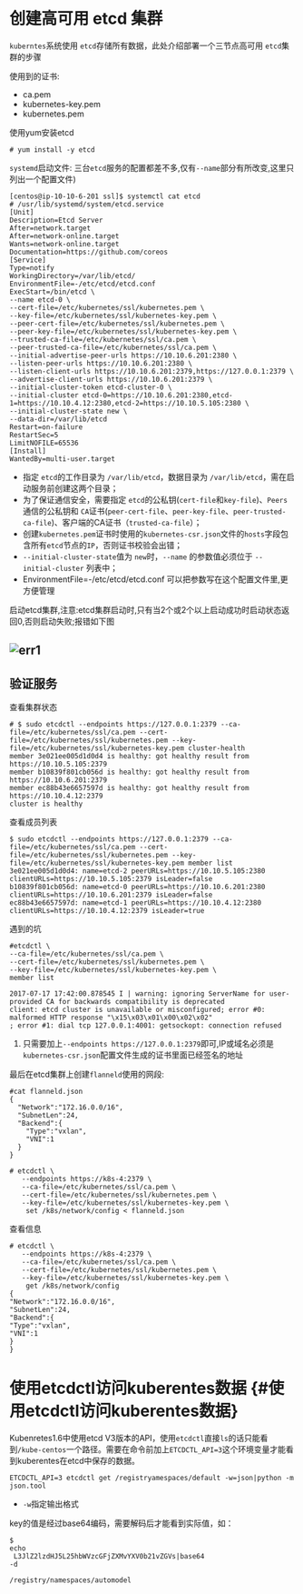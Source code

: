 # 创建高可用 etcd 集群

`kuberntes`系统使用 `etcd`存储所有数据，此处介绍部署一个三节点高可用 `etcd`集群的步骤

使用到的证书:

* ca.pem
* kubernetes-key.pem
* kubernetes.pem

使用yum安装etcd

```
# yum install -y etcd
```

`systemd`启动文件: 三台`etcd`服务的配置都差不多,仅有`--name`部分有所改变,这里只列出一个配置文件\)

```
[centos@ip-10-10-6-201 ssl]$ systemctl cat etcd
# /usr/lib/systemd/system/etcd.service
[Unit]
Description=Etcd Server
After=network.target
After=network-online.target
Wants=network-online.target
Documentation=https://github.com/coreos
[Service]
Type=notify
WorkingDirectory=/var/lib/etcd/
EnvironmentFile=-/etc/etcd/etcd.conf
ExecStart=/bin/etcd \
--name etcd-0 \
--cert-file=/etc/kubernetes/ssl/kubernetes.pem \
--key-file=/etc/kubernetes/ssl/kubernetes-key.pem \
--peer-cert-file=/etc/kubernetes/ssl/kubernetes.pem \
--peer-key-file=/etc/kubernetes/ssl/kubernetes-key.pem \
--trusted-ca-file=/etc/kubernetes/ssl/ca.pem \
--peer-trusted-ca-file=/etc/kubernetes/ssl/ca.pem \
--initial-advertise-peer-urls https://10.10.6.201:2380 \
--listen-peer-urls https://10.10.6.201:2380 \
--listen-client-urls https://10.10.6.201:2379,https://127.0.0.1:2379 \
--advertise-client-urls https://10.10.6.201:2379 \
--initial-cluster-token etcd-cluster-0 \
--initial-cluster etcd-0=https://10.10.6.201:2380,etcd-1=https://10.10.4.12:2380,etcd-2=https://10.10.5.105:2380 \
--initial-cluster-state new \
--data-dir=/var/lib/etcd
Restart=on-failure
RestartSec=5
LimitNOFILE=65536
[Install]
WantedBy=multi-user.target
```

* 指定 `etcd`的工作目录为 `/var/lib/etcd`，数据目录为 `/var/lib/etcd`，需在启动服务前创建这两个目录；
* 为了保证通信安全，需要指定 `etcd`的公私钥\(`cert-file`和`key-file`\)、`Peers`通信的公私钥和 `CA`证书\(`peer-cert-file`、`peer-key-file`、`peer-trusted-ca-file`\)、客户端的CA证书（`trusted-ca-file`）；
* 创建`kubernetes.pem`证书时使用的`kubernetes-csr.json`文件的`hosts`字段包含所有`etcd`节点的`IP`，否则证书校验会出错；
* `--initial-cluster-state`值为 `new`时，`--name` 的参数值必须位于 `--initial-cluster` 列表中；
* EnvironmentFile=-/etc/etcd/etcd.conf  可以把参数写在这个配置文件里,更方便管理

启动etcd集群,注意:etcd集群启动时,只有当2个或2个以上启动成功时启动状态返回0,否则启动失败;报错如下图

## ![](https://github.com/w564791/Kubernetes-Cluster/raw/master/pic/err1.png "err1")

## 验证服务

查看集群状态

```
# $ sudo etcdctl --endpoints https://127.0.0.1:2379 --ca-file=/etc/kubernetes/ssl/ca.pem --cert-file=/etc/kubernetes/ssl/kubernetes.pem --key-file=/etc/kubernetes/ssl/kubernetes-key.pem cluster-health
member 3e021ee005d1d0d4 is healthy: got healthy result from https://10.10.5.105:2379
member b10839f801cb056d is healthy: got healthy result from https://10.10.6.201:2379
member ec88b43e6657597d is healthy: got healthy result from https://10.10.4.12:2379
cluster is healthy

```



查看成员列表

```
$ sudo etcdctl --endpoints https://127.0.0.1:2379 --ca-file=/etc/kubernetes/ssl/ca.pem --cert-file=/etc/kubernetes/ssl/kubernetes.pem --key-file=/etc/kubernetes/ssl/kubernetes-key.pem member list
3e021ee005d1d0d4: name=etcd-2 peerURLs=https://10.10.5.105:2380 clientURLs=https://10.10.5.105:2379 isLeader=false
b10839f801cb056d: name=etcd-0 peerURLs=https://10.10.6.201:2380 clientURLs=https://10.10.6.201:2379 isLeader=false
ec88b43e6657597d: name=etcd-1 peerURLs=https://10.10.4.12:2380 clientURLs=https://10.10.4.12:2379 isLeader=true
```



遇到的坑

```
#etcdctl \
--ca-file=/etc/kubernetes/ssl/ca.pem \
--cert-file=/etc/kubernetes/ssl/kubernetes.pem \
--key-file=/etc/kubernetes/ssl/kubernetes-key.pem \
member list
```

```
2017-07-17 17:42:00.878545 I | warning: ignoring ServerName for user-provided CA for backwards compatibility is deprecated
client: etcd cluster is unavailable or misconfigured; error #0: malformed HTTP response "\x15\x03\x01\x00\x02\x02"
; error #1: dial tcp 127.0.0.1:4001: getsockopt: connection refused
```

1. 只需要加上`--endpoints https://127.0.0.1:2379`即可,IP或域名必须是`kubernetes-csr.json`配置文件生成的证书里面已经签名的地址

最后在etcd集群上创建`flanneld`使用的网段:

```
#cat flanneld.json
{
  "Network":"172.16.0.0/16",
  "SubnetLen":24,
  "Backend":{
    "Type":"vxlan",
    "VNI":1
  }
}

# etcdctl \
   --endpoints https://k8s-4:2379 \
   --ca-file=/etc/kubernetes/ssl/ca.pem \
   --cert-file=/etc/kubernetes/ssl/kubernetes.pem \
   --key-file=/etc/kubernetes/ssl/kubernetes-key.pem \
    set /k8s/network/config < flanneld.json
```

查看信息

```
# etcdctl \
   --endpoints https://k8s-4:2379 \
   --ca-file=/etc/kubernetes/ssl/ca.pem \
   --cert-file=/etc/kubernetes/ssl/kubernetes.pem \
   --key-file=/etc/kubernetes/ssl/kubernetes-key.pem \
    get /k8s/network/config
{
"Network":"172.16.0.0/16",
"SubnetLen":24,
"Backend":{
"Type":"vxlan",
"VNI":1
}
}
```

# 使用etcdctl访问kuberentes数据 {#使用etcdctl访问kuberentes数据}

Kubenretes1.6中使用etcd V3版本的API，使用`etcdctl`直接`ls`的话只能看到`/kube-centos`一个路径。需要在命令前加上`ETCDCTL_API=3`这个环境变量才能看到kuberentes在etcd中保存的数据。

```
ETCDCTL_API=3 etcdctl get /registryamespaces/default -w=json|python -m json.tool
```

* `-w`指定输出格式

key的值是经过base64编码，需要解码后才能看到实际值，如：

```
$ 
echo
 L3JlZ2lzdHJ5L25hbWVzcGFjZXMvYXV0b21vZGVs|base64 
-d

/registry/namespaces/automodel
```



